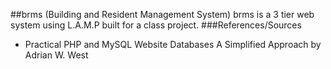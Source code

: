 ##brms (Building and Resident Management System)
brms is a 3 tier web system using L.A.M.P built for a class project.
###References/Sources
* Practical PHP and MySQL Website Databases A Simplified Approach by Adrian W. West